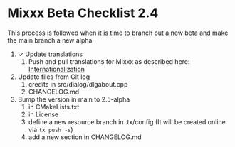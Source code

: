 # Mixxx Beta Checklist 2.4

This process is followed when it is time to branch out a new beta and make the main branch a new alpha 

1. ✓ Update translations
    1.  Push and pull translations for Mixxx as described here:
        [Internationalization](Internationalization)
2. Update files from Git log
    1. credits in src/dialog/dlgabout.cpp
    2. CHANGELOG.md
3. Bump the version in main to 2.5-alpha 
    1. in CMakeLists.txt
    2. in License
    3. define a new resource branch in .tx/config (It will be created online via `tx push -s`)
    4. add a new section in CHANGELOG.md 
